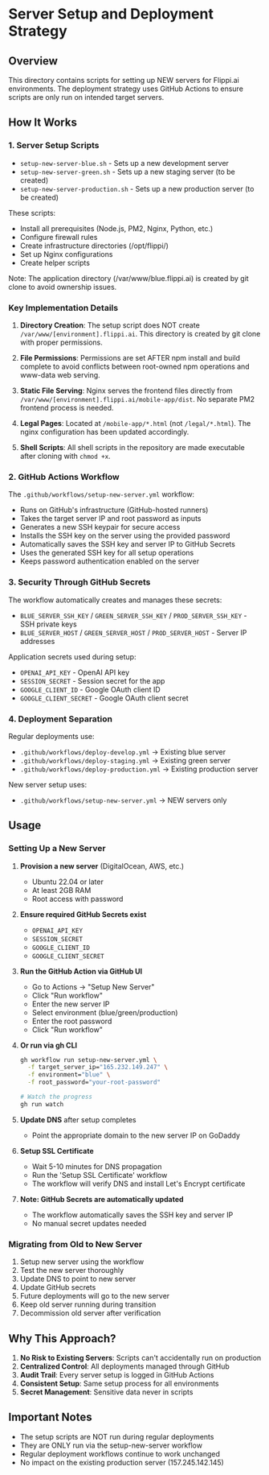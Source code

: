 # Server Setup and Deployment Strategy

## Overview

This directory contains scripts for setting up NEW servers for Flippi.ai environments. The deployment strategy uses GitHub Actions to ensure scripts are only run on intended target servers.

## How It Works

### 1. Server Setup Scripts
- `setup-new-server-blue.sh` - Sets up a new development server
- `setup-new-server-green.sh` - Sets up a new staging server (to be created)
- `setup-new-server-production.sh` - Sets up a new production server (to be created)

These scripts:
- Install all prerequisites (Node.js, PM2, Nginx, Python, etc.)
- Configure firewall rules
- Create infrastructure directories (/opt/flippi/)
- Set up Nginx configurations
- Create helper scripts

Note: The application directory (/var/www/blue.flippi.ai) is created by git clone to avoid ownership issues.

### Key Implementation Details

1. **Directory Creation**: The setup script does NOT create `/var/www/[environment].flippi.ai`. This directory is created by git clone with proper permissions.

2. **File Permissions**: Permissions are set AFTER npm install and build complete to avoid conflicts between root-owned npm operations and www-data web serving.

3. **Static File Serving**: Nginx serves the frontend files directly from `/var/www/[environment].flippi.ai/mobile-app/dist`. No separate PM2 frontend process is needed.

4. **Legal Pages**: Located at `/mobile-app/*.html` (not `/legal/*.html`). The nginx configuration has been updated accordingly.

5. **Shell Scripts**: All shell scripts in the repository are made executable after cloning with `chmod +x`.

### 2. GitHub Actions Workflow

The `.github/workflows/setup-new-server.yml` workflow:
- Runs on GitHub's infrastructure (GitHub-hosted runners)
- Takes the target server IP and root password as inputs
- Generates a new SSH keypair for secure access
- Installs the SSH key on the server using the provided password
- Automatically saves the SSH key and server IP to GitHub Secrets
- Uses the generated SSH key for all setup operations
- Keeps password authentication enabled on the server

### 3. Security Through GitHub Secrets

The workflow automatically creates and manages these secrets:
- `BLUE_SERVER_SSH_KEY` / `GREEN_SERVER_SSH_KEY` / `PROD_SERVER_SSH_KEY` - SSH private keys
- `BLUE_SERVER_HOST` / `GREEN_SERVER_HOST` / `PROD_SERVER_HOST` - Server IP addresses

Application secrets used during setup:
- `OPENAI_API_KEY` - OpenAI API key
- `SESSION_SECRET` - Session secret for the app
- `GOOGLE_CLIENT_ID` - Google OAuth client ID
- `GOOGLE_CLIENT_SECRET` - Google OAuth client secret

### 4. Deployment Separation

Regular deployments use:
- `.github/workflows/deploy-develop.yml` → Existing blue server
- `.github/workflows/deploy-staging.yml` → Existing green server
- `.github/workflows/deploy-production.yml` → Existing production server

New server setup uses:
- `.github/workflows/setup-new-server.yml` → NEW servers only

## Usage

### Setting Up a New Server

1. **Provision a new server** (DigitalOcean, AWS, etc.)
   - Ubuntu 22.04 or later
   - At least 2GB RAM
   - Root access with password

2. **Ensure required GitHub Secrets exist**
   - `OPENAI_API_KEY`
   - `SESSION_SECRET` 
   - `GOOGLE_CLIENT_ID`
   - `GOOGLE_CLIENT_SECRET`

3. **Run the GitHub Action via GitHub UI**
   - Go to Actions → "Setup New Server"
   - Click "Run workflow"
   - Enter the new server IP
   - Select environment (blue/green/production)
   - Enter the root password
   - Click "Run workflow"

4. **Or run via gh CLI**
   ```bash
   gh workflow run setup-new-server.yml \
     -f target_server_ip="165.232.149.247" \
     -f environment="blue" \
     -f root_password="your-root-password"
   
   # Watch the progress
   gh run watch
   ```

5. **Update DNS** after setup completes
   - Point the appropriate domain to the new server IP on GoDaddy

6. **Setup SSL Certificate**
   - Wait 5-10 minutes for DNS propagation
   - Run the 'Setup SSL Certificate' workflow
   - The workflow will verify DNS and install Let's Encrypt certificate

7. **Note: GitHub Secrets are automatically updated**
   - The workflow automatically saves the SSH key and server IP
   - No manual secret updates needed

### Migrating from Old to New Server

1. Setup new server using the workflow
2. Test the new server thoroughly
3. Update DNS to point to new server
4. Update GitHub secrets
5. Future deployments will go to the new server
6. Keep old server running during transition
7. Decommission old server after verification

## Why This Approach?

1. **No Risk to Existing Servers**: Scripts can't accidentally run on production
2. **Centralized Control**: All deployments managed through GitHub
3. **Audit Trail**: Every server setup is logged in GitHub Actions
4. **Consistent Setup**: Same setup process for all environments
5. **Secret Management**: Sensitive data never in scripts

## Important Notes

- The setup scripts are NOT run during regular deployments
- They are ONLY run via the setup-new-server workflow
- Regular deployment workflows continue to work unchanged
- No impact on the existing production server (157.245.142.145)